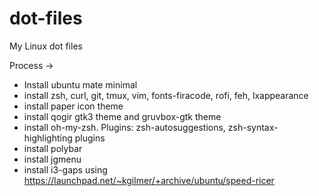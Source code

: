# dot-files
My Linux dot files

Process ->
- Install ubuntu mate minimal
- install zsh, curl, git, tmux, vim, fonts-firacode, rofi, feh, lxappearance
- install paper icon theme
- install qogir gtk3 theme and gruvbox-gtk theme
- install oh-my-zsh. Plugins: zsh-autosuggestions, zsh-syntax-highlighting plugins
- install polybar
- install jgmenu
- install i3-gaps using https://launchpad.net/~kgilmer/+archive/ubuntu/speed-ricer
